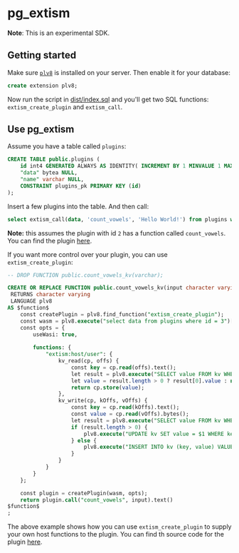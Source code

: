 # pg_extism

**Note**: This is an experimental SDK.

## Getting started
Make sure [`plv8`](https://github.com/plv8/plv8) is installed on your server. Then enable it for your database:
```sql
create extension plv8;
```

Now run the script in [dist/index.sql](./dist/index.sql) and you'll get two SQL functions: `extism_create_plugin` and `extism_call`.

## Use pg_extism

Assume you have a table called `plugins`:
```sql
CREATE TABLE public.plugins (
	id int4 GENERATED ALWAYS AS IDENTITY( INCREMENT BY 1 MINVALUE 1 MAXVALUE 2147483647 START 1 CACHE 1 NO CYCLE) NOT NULL,
	"data" bytea NULL,
	"name" varchar NULL,
	CONSTRAINT plugins_pk PRIMARY KEY (id)
);
```

Insert a few plugins into the table. And then call:

```sql
select extism_call(data, 'count_vowels', 'Hello World!') from plugins where id = 2;
```

**Note:** this assumes the plugin with id `2` has a function called `count_vowels`. You can find the plugin [here](https://github.com/extism/plugins/releases).

If you want more control over your plugin, you can use `extism_create_plugin`:

```sql
-- DROP FUNCTION public.count_vowels_kv(varchar);

CREATE OR REPLACE FUNCTION public.count_vowels_kv(input character varying)
 RETURNS character varying
 LANGUAGE plv8
AS $function$
	const createPlugin = plv8.find_function("extism_create_plugin");
	const wasm = plv8.execute("select data from plugins where id = 3")[0];
	const opts = {
		useWasi: true,
		
		functions: {
			"extism:host/user": {
				kv_read(cp, offs) {
	                const key = cp.read(offs).text();
				    let result = plv8.execute("SELECT value FROM kv WHERE key = $1", [key]);
				    let value = result.length > 0 ? result[0].value : new Uint8Array([0, 0, 0, 0]);
				    return cp.store(value);
	            },
	            kv_write(cp, kOffs, vOffs) {
					const key = cp.read(kOffs).text();
				    const value = cp.read(vOffs).bytes();
				    let result = plv8.execute("SELECT value FROM kv WHERE key = $1", [key]);
				    if (result.length > 0) {
				        plv8.execute("UPDATE kv SET value = $1 WHERE key = $2", [value, key]);
				    } else {
				        plv8.execute("INSERT INTO kv (key, value) VALUES ($1, $2)", [key, value]);
				    }
	            }
			}
		}
	};

	const plugin = createPlugin(wasm, opts);
	return plugin.call("count_vowels", input).text()
$function$
;
```
The above example shows how you can use `extism_create_plugin` to supply your own host functions to the plugin. You can find th source code for the plugin [here](https://github.com/extism/plugins/tree/main/count_vowels_kvstore).
